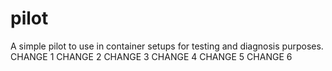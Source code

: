 # pilot
A simple pilot to use in container setups for testing and diagnosis purposes.
CHANGE 1
CHANGE 2
CHANGE 3
CHANGE 4
CHANGE 5
CHANGE 6
